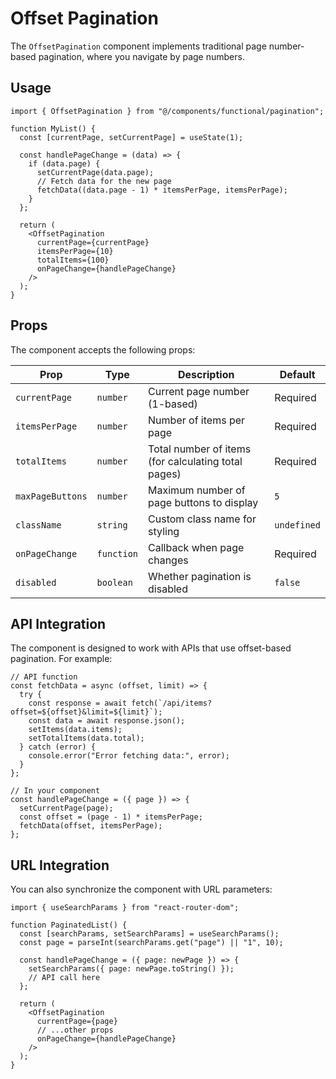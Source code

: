 # Offset Pagination

The `OffsetPagination` component implements traditional page number-based pagination, where you navigate by page numbers.

## Usage

```tsx
import { OffsetPagination } from "@/components/functional/pagination";

function MyList() {
  const [currentPage, setCurrentPage] = useState(1);

  const handlePageChange = (data) => {
    if (data.page) {
      setCurrentPage(data.page);
      // Fetch data for the new page
      fetchData((data.page - 1) * itemsPerPage, itemsPerPage);
    }
  };

  return (
    <OffsetPagination
      currentPage={currentPage}
      itemsPerPage={10}
      totalItems={100}
      onPageChange={handlePageChange}
    />
  );
}
```

## Props

The component accepts the following props:

| Prop             | Type       | Description                                         | Default     |
| ---------------- | ---------- | --------------------------------------------------- | ----------- |
| `currentPage`    | `number`   | Current page number (1-based)                       | Required    |
| `itemsPerPage`   | `number`   | Number of items per page                            | Required    |
| `totalItems`     | `number`   | Total number of items (for calculating total pages) | Required    |
| `maxPageButtons` | `number`   | Maximum number of page buttons to display           | `5`         |
| `className`      | `string`   | Custom class name for styling                       | `undefined` |
| `onPageChange`   | `function` | Callback when page changes                          | Required    |
| `disabled`       | `boolean`  | Whether pagination is disabled                      | `false`     |

## API Integration

The component is designed to work with APIs that use offset-based pagination. For example:

```tsx
// API function
const fetchData = async (offset, limit) => {
  try {
    const response = await fetch(`/api/items?offset=${offset}&limit=${limit}`);
    const data = await response.json();
    setItems(data.items);
    setTotalItems(data.total);
  } catch (error) {
    console.error("Error fetching data:", error);
  }
};

// In your component
const handlePageChange = ({ page }) => {
  setCurrentPage(page);
  const offset = (page - 1) * itemsPerPage;
  fetchData(offset, itemsPerPage);
};
```

## URL Integration

You can also synchronize the component with URL parameters:

```tsx
import { useSearchParams } from "react-router-dom";

function PaginatedList() {
  const [searchParams, setSearchParams] = useSearchParams();
  const page = parseInt(searchParams.get("page") || "1", 10);

  const handlePageChange = ({ page: newPage }) => {
    setSearchParams({ page: newPage.toString() });
    // API call here
  };

  return (
    <OffsetPagination
      currentPage={page}
      // ...other props
      onPageChange={handlePageChange}
    />
  );
}
```
